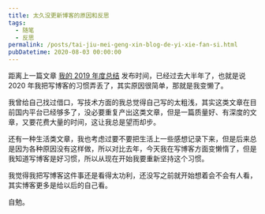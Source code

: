 ```yaml
---
title: 太久没更新博客的原因和反思
tags:
  - 随笔
  - 反思
permalink: /posts/tai-jiu-mei-geng-xin-blog-de-yi-xie-fan-si.html
pubDatetime: 2020-08-03 00:00:00
---
```


距离上一篇文章 [我的 2019 年度总结](https://4ark.me/post/72566ae3.html) 发布时间，已经过去大半年了，也就是说 2020 年我把写博客的习惯弄丢了，其实原因很简单，那就是我变懒了。

我曾给自己找过借口，写技术方面的我总觉得自己写的太粗浅，其实这类文章在目前国内平台已经够多了，没必要重复产出这类文章，但是一篇质量好、有深度的文章，又要花费大量的时间，这让我总是望而却步。

还有一种生活类文章，我也考虑过要不要把生活上一些感想记录下来，但是后来总是因为各种原因没有这样做，所以对比去年，今天我在写博客方面变懒惰了，但是我知道写博客是好习惯，所以从现在开始我要重新坚持这个习惯。

我觉得我把写博客这件事还是看得太功利，还没写之前就开始想着会不会有人看，其实博客更多是给以后的自己看。

自勉。
